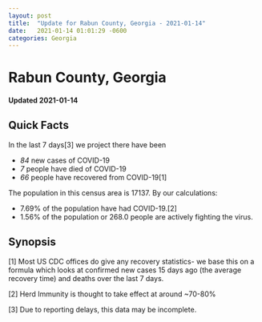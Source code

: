 ```yaml
---
layout: post
title:  "Update for Rabun County, Georgia - 2021-01-14"
date:   2021-01-14 01:01:29 -0600
categories: Georgia
---
```


# Rabun County, Georgia
#### Updated 2021-01-14

## Quick Facts

In the last 7 days[3] we project there have been
- *84* new cases of COVID-19
- *7* people have died of COVID-19
- *66* people have recovered from COVID-19[1]

The population in this census area is 17137. By our calculations:
- 7.69% of the population have had COVID-19.[2]
- 1.56% of the population or 268.0 people are actively fighting the virus.

## Synopsis




[1] Most US CDC offices do give any recovery statistics- we base this on a formula which looks at confirmed new cases
15 days ago (the average recovery time) and deaths over the last 7 days.

[2] Herd Immunity is thought to take effect at around ~70-80%

[3] Due to reporting delays, this data may be incomplete.
 
    